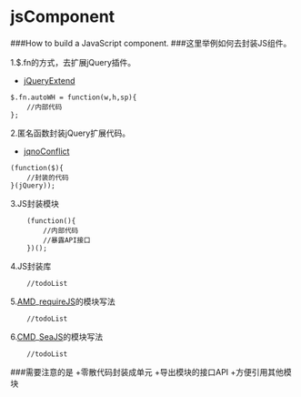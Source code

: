 # jsComponent
###How to build a JavaScript component.
###这里举例如何去封装JS组件。


1.$.fn的方式，去扩展jQuery插件。
- [jQueryExtend](https://github.com/freedom-diy/jsComponent/blob/master/views/jqExtend/jQueryExtend.html)
```	
$.fn.autoWH = function(w,h,sp){
	//内部代码
};
```

2.匿名函数封装jQuery扩展代码。
- [jqnoConflict](https://github.com/freedom-diy/jsComponent/blob/master/views/jqExtend/jqnoConflict.html)
```
(function($){
	//封装的代码
}(jQuery));
```
3.JS封装模块
```
	(function(){
		//内部代码
		//暴露API接口
	})();
```
4.JS封装库
```
	//todoList
```

5.[AMD](https://github.com/amdjs/amdjs-api/wiki/AMD)_[requireJS](http://requirejs.org/)的模块写法
```
	//todoList
```

6.[CMD](https://github.com/seajs/seajs/issues/242)_[SeaJS](http://seajs.org/docs/)的模块写法
```
	//todoList
```


###需要注意的是
+零散代码封装成单元
+导出模块的接口API
+方便引用其他模块